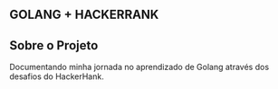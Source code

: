  ## GOLANG + HACKERRANK


## Sobre o Projeto

Documentando minha jornada no aprendizado de Golang através dos desafios do HackerHank. 
